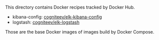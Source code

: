 This directory contains Docker recipes tracked by Docker Hub.

* kibana-config: [cogniteev/elk-kibana-config](https://hub.docker.com/r/cogniteev/elk-kibana-config/)
* logstash: [cogniteev/elk-logstash](https://hub.docker.com/r/cogniteev/elk-logstash/)

Those are the base Docker images of images build by Docker Compose.
